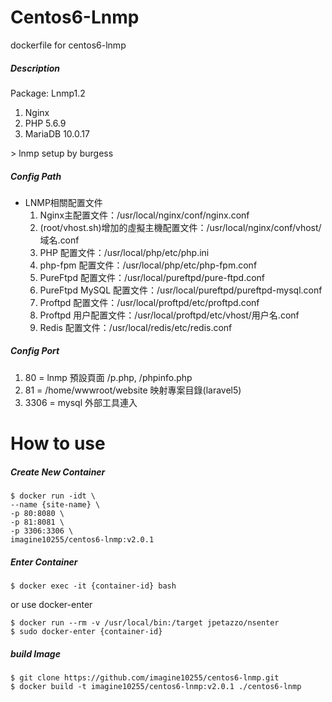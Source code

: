 # Centos6-Lnmp

dockerfile for centos6-lnmp 


##### Description

Package: Lnmp1.2

<ol>
  <li>Nginx</li>
  <li>PHP 5.6.9</li>
  <li>MariaDB 10.0.17</li>
</ol>
> lnmp setup by burgess



##### Config Path
<ul>
  <li>LNMP相關配置文件
    <ol>
      <li>Nginx主配置文件：/usr/local/nginx/conf/nginx.conf</li>
      <li>(root/vhost.sh)增加的虛擬主機配置文件：/usr/local/nginx/conf/vhost/域名.conf</li>
      <li>PHP 配置文件：/usr/local/php/etc/php.ini</li>
      <li>php-fpm 配置文件：/usr/local/php/etc/php-fpm.conf</li>
      <li>PureFtpd 配置文件：/usr/local/pureftpd/pure-ftpd.conf</li>
      <li>PureFtpd MySQL 配置文件：/usr/local/pureftpd/pureftpd-mysql.conf</li>
      <li>Proftpd 配置文件：/usr/local/proftpd/etc/proftpd.conf</li>
      <li>Proftpd 用户配置文件：/usr/local/proftpd/etc/vhost/用户名.conf</li>
      <li>Redis 配置文件：/usr/local/redis/etc/redis.conf</li>
    </ol>
  </li>
</ul>



##### Config Port

<ol>
  <li>80 = lnmp 預設頁面 /p.php, /phpinfo.php</li>
  <li>81 = /home/wwwroot/website 映射專案目錄(laravel5)</li>
  <li>3306 = mysql 外部工具連入</li>
</ol>



# How to use


##### Create New Container
```
$ docker run -idt \
--name {site-name} \
-p 80:8080 \
-p 81:8081 \
-p 3306:3306 \
imagine10255/centos6-lnmp:v2.0.1
```

##### Enter Container
```
$ docker exec -it {container-id} bash
```
or use docker-enter
```
$ docker run --rm -v /usr/local/bin:/target jpetazzo/nsenter
$ sudo docker-enter {container-id}
```

##### build Image
```
$ git clone https://github.com/imagine10255/centos6-lnmp.git
$ docker build -t imagine10255/centos6-lnmp:v2.0.1 ./centos6-lnmp
```
